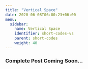 ```yaml
---
title: "Vertical Space"
date: 2020-06-08T06:00:23+06:00
menu:
  sidebar:
    name: Vertical Space
    identifier: short-codes-vs
    parent: short-codes
    weight: 40
---
```


### Complete Post Coming Soon...
